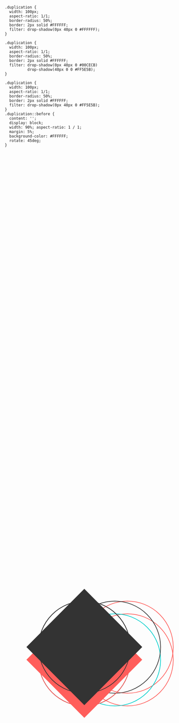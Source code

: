 <div class="examples-DS">
<div class="example example-DS-1">
  <div class="example__view">
    <div class="block"></div>
  </div>
  <pre class="example__code"><code class="language-css">.duplication {
  width: 100px;
  aspect-ratio: 1/1;
  border-radius: 50%;
  border: 2px solid #FFFFFF;
  filter: drop-shadow(0px 40px 0 #FFFFFF);
}</code></pre>
</div>
<div class="example example-DS-2">
  <div class="example__view">
    <div class="block"></div>
  </div>
  <pre class="example__code"><code class="language-css">.duplication {
  width: 100px;
  aspect-ratio: 1/1;
  border-radius: 50%;
  border: 2px solid #FFFFFF;
  filter: drop-shadow(0px 40px 0 #00CECB) 
          drop-shadow(40px 0 0 #FF5E5B);
}</code></pre>
</div>
<div class="example example-DS-3">
  <div class="example__view">
    <div class="block"></div>
  </div>
  <pre class="example__code"><code class="language-css">.duplication {
  width: 100px;
  aspect-ratio: 1/1;
  border-radius: 50%;
  border: 2px solid #FFFFFF;
  filter: drop-shadow(0px 40px 0 #FF5E5B);
}
.duplication::before {
  content: '';
  display: block;
  width: 90%; aspect-ratio: 1 / 1;
  margin: 5%;
  background-color: #FFFFFF;
  rotate: 45deg;
}</code></pre>
</div>
</div>

<style>
  .examples-DS .example {
    grid-template-columns: 1fr 2fr;
  }
  .examples-DS .block {
    position: absolute;
    top: 50%; left: 50%;
    translate: -50% -50%;
  }
  .example-DS-1 .block {
    width: 30%; aspect-ratio: 1/1;
    border-radius: 50%;
    border: 2px solid light-dark(#333, #fff);
    filter: drop-shadow(0px 40px 0 light-dark(#333, #fff));
    translate: -50% -60px;
  }
  .example-DS-2 .block {
    width: 30%; aspect-ratio: 1/1;
    border-radius: 50%;
    border: 2px solid light-dark(#333, #fff);
    filter: drop-shadow(0px 40px 0 #00CECB) drop-shadow(40px 0 0 #FF5E5B);
    translate: -50px -60px;
  }
  .example-DS-3 .block {
    width: 30%; aspect-ratio: 1/1;
    border-radius: 50%;
    border: 2px solid light-dark(#333, #fff);
    filter: drop-shadow(0px 40px 0 #FF5E5B);
    translate: -50% -60px;
  }
  .example-DS-3 .block::before {
    content: '';
    display: block;
    width: 90%; aspect-ratio: 1 / 1;
    margin: 5%;
    background-color: light-dark(#333, #fff);
    rotate: 45deg;
  }
</style>